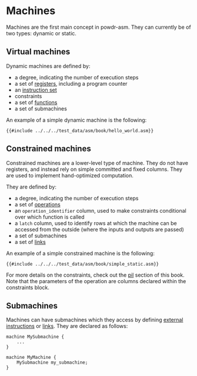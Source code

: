 # Machines

Machines are the first main concept in powdr-asm. They can currently be of two types: dynamic or static.

## Virtual machines

Dynamic machines are defined by:
- a degree, indicating the number of execution steps
- a set of [registers](./registers.md), including a program counter
- an [instruction set](./instructions.md)
- constraints
- a set of [functions](./functions.md)
- a set of submachines

An example of a simple dynamic machine is the following:

```
{{#include ../../../test_data/asm/book/hello_world.asm}}
```

## Constrained machines

Constrained machines are a lower-level type of machine. They do not have registers, and instead rely on simple committed and fixed columns. They are used to implement hand-optimized computation.

They are defined by:
- a degree, indicating the number of execution steps
- a set of [operations](./operations.md)
- an `operation_identifier` column, used to make constraints conditional over which function is called
- a `latch` column, used to identify rows at which the machine can be accessed from the outside (where the inputs and outputs are passed)
- a set of submachines
- a set of [links](links.md)

An example of a simple constrained machine is the following:

```
{{#include ../../../test_data/asm/book/simple_static.asm}}
```

For more details on the constraints, check out the [pil](../pil) section of this book. Note that the parameters of the operation are columns declared within the constraints block.

## Submachines

Machines can have submachines which they access by defining [external instructions](./instructions.md) or [links](./links.md). They are declared as follows:

```
machine MySubmachine {
    ...
}

machine MyMachine {
    MySubmachine my_submachine;
}
```